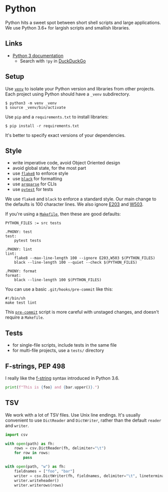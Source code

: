 # Python

Python hits a sweet spot between short shell scripts and large applications.
We use Python 3.6+ for largish scripts and smallish libraries.

## Links

- [Python 3 documentation](https://docs.python.org/3/)
    - Search with `!py` in [DuckDuckGo](https://duckduckgo.com)

## Setup

Use [`venv`](https://docs.python.org/3/library/venv.html)
to isolate your Python version and libraries from other projects.
Each project using Python should have a `_venv` subdirectory.

```shell
$ python3 -m venv _venv
$ source _venv/bin/activate
```

Use `pip` and a `requirements.txt` to install libraries:

```shell
$ pip install -r requirements.txt
```

It's better to specify exact versions of your dependencies.

## Style

- write imperative code, avoid Object Oriented design
- avoid global state, for the most part
- use [`flake8`](https://pypi.org/project/flake8/) to enforce style
- use [`black`](https://black.readthedocs.io/en/stable/) for formatting
- use [`argparse`](https://docs.python.org/3/library/argparse.html) for CLIs
- use [`pytest`](https://docs.pytest.org/en/latest/) for tests

We use `flake8` and `black` to enforce a standard style.
Our main change to the defaults is 100 character lines.
We also ignore [E203](https://www.flake8rules.com/rules/E203.html)
and [W503](https://www.flake8rules.com/rules/W503.html).

If you're using a [`Makefile`](Makefile), then these are good defaults:

```make
PYTHON_FILES := src tests

.PHONY: test
test:
	pytest tests

.PHONY: lint
lint:
	flake8 --max-line-length 100 --ignore E203,W503 $(PYTHON_FILES)
	black --line-length 100 --quiet --check $(PYTHON_FILES)

.PHONY: format
format:
	black --line-length 100 $(PYTHON_FILES)
```

You can use a basic `.git/hooks/pre-commit` like this:

```
#!/bin/sh
make test lint
```

This [`pre-commit`](pre-commit) script is more careful with unstaged changes,
and doesn't require a `Makefile`.

## Tests

- for single-file scripts, include tests in the same file
- for multi-file projects, use a `tests/` directory

## F-strings, PEP 498

I really like the [f-string](https://www.python.org/dev/peps/pep-0498/)
syntax introduced in Python 3.6.

```python
print(f"This is {foo} and {bar.upper()}.")
```

## TSV

We work with a lot of TSV files.
Use Unix line endings.
It's usually convenient to use `DictReader` and `DictWriter`,
rather than the default `reader` and `writer`.

```python
import csv

with open(path) as fh:
    rows = csv.DictReader(fh, delimiter="\t")
    for row in rows:
        pass

with open(path, "w") as fh:
    fieldnames = ["foo", "bar"]
    writer = csv.DictWriter(fh, fieldnames, delimiter="\t", lineterminator="\n")
    writer.writeheader()
    writer.writerows(rows)
```
